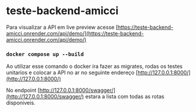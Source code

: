 # teste-backend-amicci
Para visualizar a API em live preview acesse [https://teste-backend-amicci.onrender.com/api/demo/](https://teste-backend-amicci.onrender.com/api/demo/)


### `docker compose up --build  `
Ao utilizar esse comando o docker ira fazer as migrates, rodas os testes unitarios e colocar a API no ar no seguinte endereço [http://127.0.0.1:8000/](http://127.0.0.1:8000/)



No endpoint [http://127.0.0.1:8000/swagger/](http://127.0.0.1:8000/swagger/) estara a lista com todas as rotas disponiveis.


